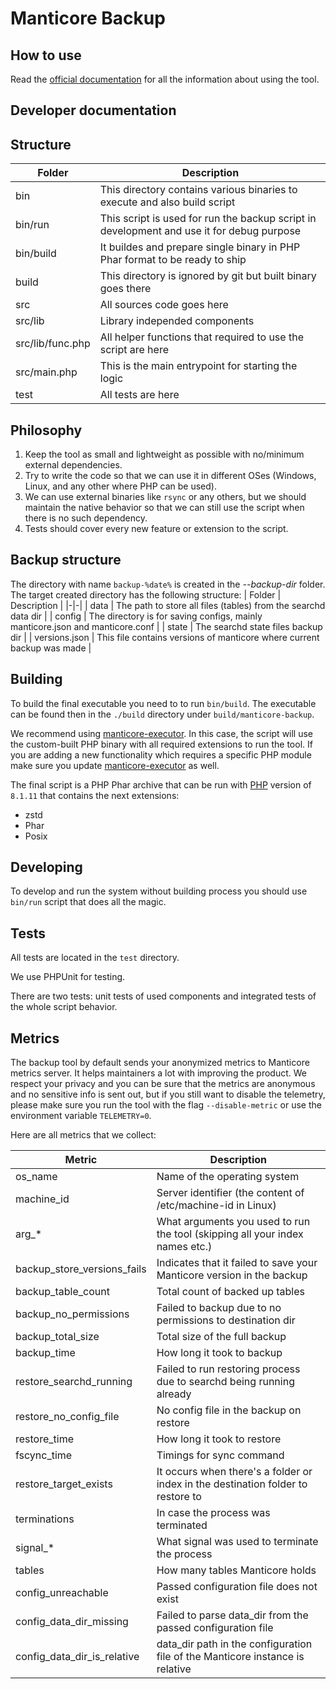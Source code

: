 # Manticore Backup

## How to use

Read the [official documentation](https://manual.manticoresearch.com/dev/Securing_and_compacting_an_index/Backup_and_restore) for all the information about using the tool.

## Developer documentation

## Structure

| Folder | Description |
|-|-|
| bin | This directory contains various binaries to execute and also build script |
| bin/run | This script is used for run the backup script in development and use it for debug purpose |
| bin/build | It buildes and prepare single binary in PHP Phar format to be ready to ship |
| build | This directory is ignored by git but built binary goes there |
| src | All sources code goes here |
| src/lib | Library independed components |
| src/lib/func.php | All helper functions that required to use the script are here |
| src/main.php | This is the main entrypoint for starting the logic |
| test | All tests are here |

## Philosophy

1. Keep the tool as small and lightweight as possible with no/minimum external dependencies.
2. Try to write the code so that we can use it in different OSes (Windows, Linux, and any other where PHP can be used).
3. We can use external binaries like `rsync` or any others, but we should maintain the native behavior so that we can still use the script when there is no such dependency.
4. Tests should cover every new feature or extension to the script.

## Backup structure

The directory with name `backup-%date%` is created in the  *--backup-dir* folder. The target created directory has the following structure:
| Folder | Description |
|-|-|
| data | The path to store all files (tables) from the searchd data dir |
| config | The directory is for saving configs, mainly manticore.json and manticore.conf |
| state | The searchd state files backup dir |
| versions.json | This file contains versions of manticore where current backup was made |

## Building

To build the final executable you need to to run `bin/build`. The executable can be found then in the `./build` directory under `build/manticore-backup`.

We recommend using [manticore-executor](https://github.com/manticoresoftware/executor). In this case, the script will use the custom-built PHP binary with all required extensions to run the tool. If you are adding a new functionality which requires a specific PHP module make sure you update [manticore-executor](https://github.com/manticoresoftware/executor) as well.

The final script is a PHP Phar archive that can be run with [PHP](https://php.net) version of `8.1.11` that contains the next extensions:

- zstd
- Phar
- Posix

## Developing

To develop and run the system without building process you should use `bin/run` script that does all the magic.

## Tests

All tests are located in the `test` directory.

We use PHPUnit for testing.

There are two tests: unit tests of used components and integrated tests of the whole script behavior.

## Metrics

The backup tool by default sends your anonymized metrics to Manticore metrics server. It helps maintainers a lot with improving the product. We respect your privacy and you can be sure that the metrics are anonymous and no sensitive info is sent out, but if you still want to disable the telemetry, please make sure you run the tool with the flag `--disable-metric` or use the environment variable `TELEMETRY=0`.

Here are all metrics that we collect:

| Metric | Description |
|-|-|
| os_name | Name of the operating system |
| machine_id | Server identifier (the content of /etc/machine-id in Linux)
| arg_* | What arguments you used to run the tool (skipping all your index names etc.) |
| backup_store_versions_fails | Indicates that it failed to save your Manticore version in the backup |
| backup_table_count | Total count of backed up tables |
| backup_no_permissions | Failed to backup due to no permissions to destination dir |
| backup_total_size | Total size of the full backup |
| backup_time | How long it took to backup |
| restore_searchd_running | Failed to run restoring process due to searchd being running already |
| restore_no_config_file | No config file in the backup on restore |
| restore_time | How long it took to restore |
| fscync_time | Timings for sync command |
| restore_target_exists | It occurs when there's a folder or index in the destination folder to restore to |
| terminations | In case the process was terminated |
| signal_* | What signal was used to terminate the process |
| tables | How many tables Manticore holds |
| config_unreachable | Passed configuration file does not exist |
| config_data_dir_missing | Failed to parse data_dir from the passed configuration file |
| config_data_dir_is_relative | data_dir path in the configuration file of the Manticore instance is relative |
